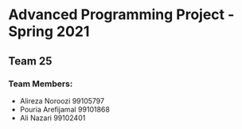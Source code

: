 # Advanced Programming Project - Spring 2021
## Team 25

### Team Members:
- Alireza Noroozi 99105797
- Pouria Arefijamal 99101868
- Ali Nazari 99102401



